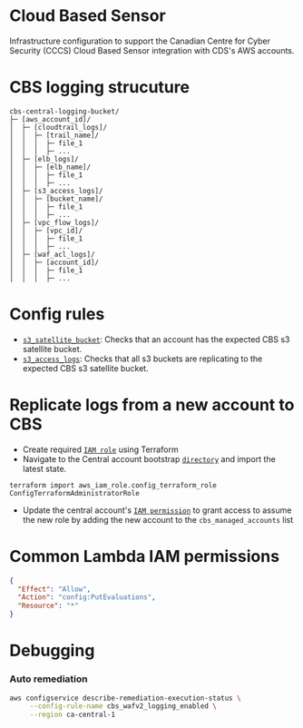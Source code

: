 # Cloud Based Sensor

Infrastructure configuration to support the Canadian Centre for Cyber Security (CCCS) Cloud Based Sensor integration with CDS's AWS accounts.

# CBS logging strucuture

```
cbs-central-logging-bucket/
├─ [aws_account_id]/
│  ├─ [cloudtrail_logs]/
│  │  ├─ [trail_name]/
│  │  │  ├─ file_1
│  │  │  ├─ ...
│  ├─ [elb_logs]/
│  │  ├─ [elb_name]/
│  │  │  ├─ file_1
│  │  │  ├─ ...
│  ├─ [s3_access_logs]/
│  │  ├─ [bucket_name]/
│  │  │  ├─ file_1
│  │  │  ├─ ...
│  ├─ [vpc_flow_logs]/
│  │  ├─ [vpc_id]/
│  │  │  ├─ file_1
│  │  │  ├─ ...
│  ├─ [waf_acl_logs]/
│  │  ├─ [account_id]/
│  │  │  ├─ file_1
│  │  │  ├─ ...
```

# Config rules
* [`s3_satellite_bucket`](./terragrunt/aws/config/s3_satellite_bucket.tf): Checks that an account has the expected CBS s3 satellite bucket. 
* [`s3_access_logs`](./terragrunt/aws/config/s3_access_logs.tf): Checks that all s3 buckets are replicating to the expected CBS s3 satellite bucket. 

# Replicate logs from a new account to CBS

- Create required [`IAM role`](./bootstrap/satellite_account_iam) using Terraform
- Navigate to the Central account bootstrap [`directory`](./bootstrap/central_account_iam) and import the latest state. 

```HCL
terraform import aws_iam_role.config_terraform_role ConfigTerraformAdministratorRole
```

- Update the central account's [`IAM permission`](./bootstrap/central_account_iam/iam.tf) to grant access to assume the new role by adding the new account to the `cbs_managed_accounts` list

# Common Lambda IAM permissions

```json
{
  "Effect": "Allow",
  "Action": "config:PutEvaluations",
  "Resource": "*"
}
```

# Debugging

### Auto remediation

```bash
aws configservice describe-remediation-execution-status \
     --config-rule-name cbs_wafv2_logging_enabled \
     --region ca-central-1  
```